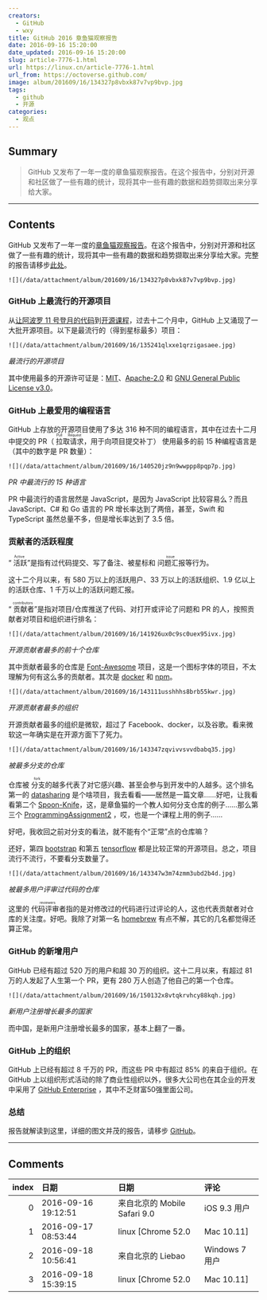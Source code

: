 ```yaml
---
creators:
  - GitHub
  - wxy
title: GitHub 2016 章鱼猫观察报告
date: 2016-09-16 15:20:00
date_updated: 2016-09-16 15:20:00
slug: article-7776-1.html
url: https://linux.cn/article-7776-1.html
url_from: https://octoverse.github.com/
image: album/201609/16/134327p8vbxk87v7vp9bvp.jpg
tags:
  - github
  - 开源
categories:
  - 观点
---
```


## Summary

> GitHub 又发布了一年一度的章鱼猫观察报告。在这个报告中，分别对开源和社区做了一些有趣的统计，现将其中一些有趣的数据和趋势撷取出来分享给大家。

***

<!-- more -->

## Contents

GitHub 又发布了一年一度的[章鱼猫观察报告](https://octoverse.github.com/)。在这个报告中，分别对开源和社区做了一些有趣的统计，现将其中一些有趣的数据和趋势撷取出来分享给大家。完整的报告请移步[此处](https://octoverse.github.com/)。

`![](/data/attachment/album/201609/16/134327p8vbxk87v7vp9bvp.jpg)`

### GitHub 上最流行的开源项目

从[让阿波罗 11 号登月的代码](https://github.com/chrislgarry/Apollo-11)到[开源课程](https://github.com/FreeCodeCamp/FreeCodeCamp)，过去十二个月中，GitHub 上又涌现了一大批开源项目。以下是最流行的（得到星标最多）项目：

`![](/data/attachment/album/201609/16/135241qlxxe1qrzigasaee.jpg)`

*最流行的开源项目*

其中使用最多的开源许可证是：[MIT](http://choosealicense.com/licenses/mit/)、[Apache-2.0](http://choosealicense.com/licenses/apache-2.0/) 和 [GNU General Public License v3.0](http://choosealicense.com/licenses/gpl-3.0/)。

### GitHub 上最爱用的编程语言

GitHub 上存放的开源项目使用了多达 316 种不同的编程语言，其中在过去十二月中提交的 PR（<ruby> 拉取请求 <rp>  （ </rp> <rt>  Pull Request </rt> <rp>  ） </rp></ruby>，用于向项目提交补丁） 使用最多的前 15 种编程语言是（其中的数字是 PR 数量）：

`![](/data/attachment/album/201609/16/140520jz9n9wwppp8pqp7p.jpg)`

*PR 中最流行的 15 种语言*

PR 中最流行的语言居然是 JavaScript，是因为 JavaScript 比较容易么？而且 JavaScript、C# 和 Go 语言的 PR 增长率达到了两倍，甚至，Swift 和 TypeScript 虽然总量不多，但是增长率达到了 3.5 倍。

### 贡献者的活跃程度

“<ruby> 活跃 <rp>  （ </rp> <rt>  Active </rt> <rp>  ） </rp></ruby>”是指有过代码提交、写了备注、被星标和<ruby> 问题汇报 <rp>  （ </rp> <rt>  issue </rt> <rp>  ） </rp></ruby>等行为。

这十二个月以来，有 580 万以上的活跃用户、33 万以上的活跃组织、1.9 亿以上的活跃仓库、1 千万以上的活跃问题汇报。

“<ruby> 贡献者 <rp>  （ </rp> <rt>  contributors </rt> <rp>  ） </rp></ruby>”是指对项目/仓库推送了代码、对打开或评论了问题和 PR 的人，按照贡献者对项目和组织进行排名：

`![](/data/attachment/album/201609/16/141926ux0c9sc0uex95ivx.jpg)`

*开源贡献者最多的前十个仓库*

其中贡献者最多的仓库是 [Font-Awesome](https://github.com/FortAwesome/Font-Awesome) 项目，这是一个图标字体的项目，不太理解为何有这么多的贡献者。其次是 [docker](https://github.com/docker/docker) 和 [npm](https://github.com/npm/npm)。

`![](/data/attachment/album/201609/16/143111usshhhs8brb55kwr.jpg)`

*开源贡献者最多的组织*

开源贡献者最多的组织是微软，超过了 Facebook、docker，以及谷歌。看来微软这一年确实是在开源方面下了死力。

`![](/data/attachment/album/201609/16/143347zqvivvsvvdbabq35.jpg)`

*被最多分支的仓库*

仓库被<ruby> 分支 <rp>  （ </rp> <rt>  fork </rt> <rp>  ） </rp></ruby>的越多代表了对它感兴趣、甚至会参与到开发中的人越多。这个排名第一的 [datasharing](https://github.com/jtleek/datasharing) 是个啥项目，我去看看——居然是一篇文章……好吧，让我看看第二个 [Spoon-Knife](https://github.com/octocat/Spoon-Knife)，这，是章鱼猫的一个教人如何分支仓库的例子……那么第三个 [ProgrammingAssignment2](https://github.com/rdpeng/ProgrammingAssignment2) ，哎，也是一个课程上用的例子……

好吧，我收回之前对分支的看法，就不能有个“正常”点的仓库嘛？

还好，第四 [bootstrap](https://github.com/twbs/bootstrap) 和第五 [tensorflow](https://github.com/tensorflow/tensorflow) 都是比较正常的开源项目。总之，项目流行不流行，不要看分支数量了。

`![](/data/attachment/album/201609/16/143347w3m74zmm3ubd2b4d.jpg)`

*被最多用户评审过代码的仓库*

这里的<ruby> 代码评审者 <rp>  （ </rp> <rt>  reviewers </rt> <rp>  ） </rp></ruby>指的是对修改过的代码进行过评论的人，这也代表贡献者对仓库的关注度。好吧。我除了对第一名 [homebrew](https://github.com/Homebrew/homebrew) 有点不解，其它的几名都觉得还算正常。

### GitHub 的新增用户

GitHub 已经有超过 520 万的用户和超 30 万的组织。这十二月以来，有超过 81 万的人发起了人生第一个 PR，更有 280 万人创造了他自己的第一个仓库。

`![](/data/attachment/album/201609/16/150132x8vtqkrvhcy88kqh.jpg)`

*新用户注册增长最多的国家*

而中国，是新用户注册增长最多的国家，基本上翻了一番。

### GitHub 上的组织

GitHub 上已经有超过 8 千万的 PR，而这些 PR 中有超过 85% 的来自于组织。在 GitHub 上以组织形式活动的除了商业性组织以外，很多大公司也在其企业的开发中采用了 [GitHub Enterprise](https://enterprise.github.com/home) ，其中不乏财富50强里面公司。

### 总结

报告就解读到这里，详细的图文并茂的报告，请移步 [GitHub](https://octoverse.github.com/)。

***

## Comments

|   index | 日期                | 日期                                      | 评论                                                                               |
|--------:|:--------------------|:------------------------------------------|:-----------------------------------------------------------------------------------|
|       0 | 2016-09-16 19:12:51 | 来自北京的 Mobile Safari 9.0|iOS 9.3 用户 | 开源贡献者最多的组织，微软那个应该只是 Microsoft这个组织，不包括 dotnet 这个组织吧 |
|       1 | 2016-09-17 08:53:44 | linux [Chrome 52.0|Mac 10.11]             | 嗯，应该是这样的，是我判断失误，修改下。                                           |
|       2 | 2016-09-18 10:56:41 | 来自北京的 Liebao|Windows 7 用户          | 语言一共是316种                                                                    |
|       3 | 2016-09-18 15:39:15 | linux [Chrome 52.0|Mac 10.11]             | TNND，它第一版发布时候写错成 36 种，我还纳闷呢，心想是有些不算？                   |
